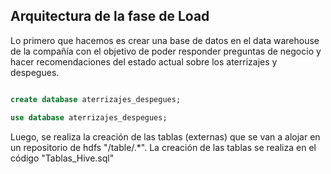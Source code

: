 ## Arquitectura de la fase de Load

Lo primero que hacemos es crear una base de datos en el data warehouse de la compañía con el objetivo de poder responder preguntas de negocio y hacer recomendaciones del estado actual sobre los aterrizajes y despegues.

```sql

create database aterrizajes_despegues;

use database aterrizajes_despegues;

```

Luego, se realiza la creación de las tablas (externas) que se van a alojar en un repositorio de hdfs "/table/.*". La creación de las tablas se realiza en el código "Tablas_Hive.sql"
